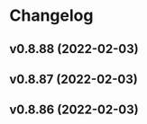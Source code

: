 # Changelog

<!--next-version-placeholder-->

## v0.8.88 (2022-02-03)


## v0.8.87 (2022-02-03)


## v0.8.86 (2022-02-03)

